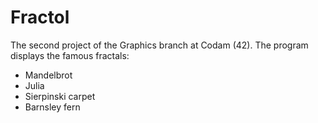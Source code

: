 # Fractol
The second project of the Graphics branch at Codam (42).
The program displays the famous fractals:
- Mandelbrot
- Julia
- Sierpinski carpet
- Barnsley fern